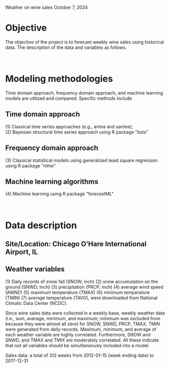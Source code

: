 Weather on wine sales
October 7, 2024

# Objective
The objective of the project is to forecast weekly wine sales using historical data. The description of the data and variables as follows.  
<br>
<br>

# Modeling methodologies
  Time domain approach, frequency domain approach, and machine learning models are utilized and compared. Specific methods include  
## Time domain approach  
   (1) Classical time series approaches (e.g., arima and sarima);   
   (2) Bayesian structural time series approach using R package "bsts"  
## Frequency domain approach  
   (3) Classical statistical models using generalized least square regression using R package "nlme"  
## Machine learning algorithms  
   (4) Machine learning using R package "forecastML"    
<br>
<br>
                             
# Data description
## Site/Location: Chicago O’Hare International Airport, IL
## Weather variables
(1) Daily records of snow fall (SNOW; inch)
(2) snow accumulation on the ground (SNWD; inch)
(3) precipitation (PRCP; inch)
(4) average wind speed (AWND)
(5) maximum temperature (TMAX)
(6) minimum temperature (TMIN)
(7) average temperature (TAVG), were downloaded from National Climatic Data Center (NCDC). 

Since wine sales data were collected in a weekly base, weekly weather data (i.e., sum, average, minimum, and maximum; minimum was excluded from because they were almost all zero) for SNOW, SNWD, PRCP, TMAX, TMIN were generated from daily records. Maximum, minimum, and 
average of each weather variable are highly correlated. Furthermore, SNOW and SNWD, and TMAX and TMIX are moderately correlated. All these indicate that not all variables should be simultaneously included into a model. 

Sales data: a total of 312 weeks from 2012-01-15 (week ending date) to 2017-12-31
